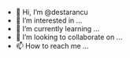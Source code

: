 - 👋 Hi, I’m @destarancu
- 👀 I’m interested in ...
- 🌱 I’m currently learning ...
- 💞️ I’m looking to collaborate on ...
- 📫 How to reach me ...

<!---
destarancu/destarancu is a ✨ special ✨ repository because its `README.md` (this file) appears on your GitHub profile.
You can click the Preview link to take a look at your changes.
--->
